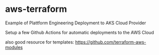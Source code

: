 # aws-terraform

Example of Plattform Engineering Deployment to AKS Cloud Provider

Setup a few Github Actions for automatic deployments to the AWS Cloud

also good resource for templates: https://github.com/terraform-aws-modules
